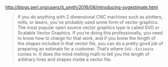 http://blogs.perl.org/users/jt_smith/2016/06/introducing-svgestimate.html

> If you do anything with 2 dimensional CNC machines such as plotters, mills, or lasers, you’ve probably used some form of vector graphics. The most popular open source vector graphics type is called SVG or Scalable Vector Graphics. If you’re doing this professionally, you need to know how to charge for that work, and if you know the length of the shapes included in that vector file, you can do a pretty good job of preparing an estimate for a customer. That’s where `SVG::Estimate` comes in. It does the mind melting math to tell you the length of arbitrary lines and shapes inside a vector file. 
